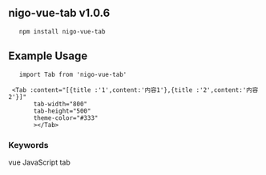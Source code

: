 
## nigo-vue-tab v1.0.6
`    npm install nigo-vue-tab
`
## Example Usage
`    import Tab from 'nigo-vue-tab'
`


```
 <Tab :content="[{title :'1',content:'内容1'},{title :'2',content:'内容2'}]" 
       tab-width="800"
       tab-height="500"
       theme-color="#333"
       ></Tab>
```

 ### Keywords
vue JavaScript tab

